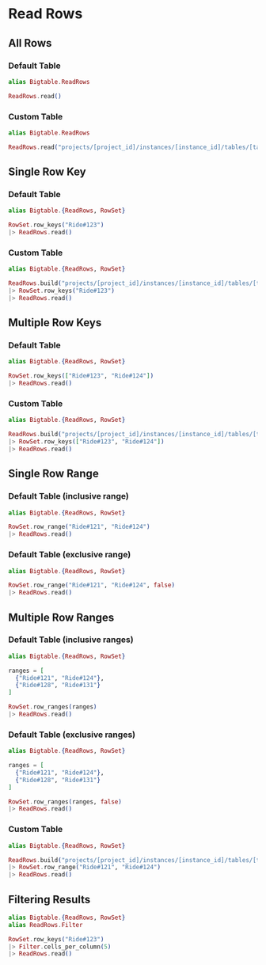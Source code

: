 # Read Rows

## All Rows

### Default Table

```elixir
alias Bigtable.ReadRows

ReadRows.read()
```

### Custom Table

```elixir
alias Bigtable.ReadRows

ReadRows.read("projects/[project_id]/instances/[instance_id]/tables/[table_name]")
```

## Single Row Key

### Default Table

```elixir
alias Bigtable.{ReadRows, RowSet}

RowSet.row_keys("Ride#123")
|> ReadRows.read()
```

### Custom Table

```elixir
alias Bigtable.{ReadRows, RowSet}

ReadRows.build("projects/[project_id]/instances/[instance_id]/tables/[table_name]")
|> RowSet.row_keys("Ride#123")
|> ReadRows.read()
```

## Multiple Row Keys

### Default Table

```elixir
alias Bigtable.{ReadRows, RowSet}

RowSet.row_keys(["Ride#123", "Ride#124"])
|> ReadRows.read()
```

### Custom Table

```elixir
alias Bigtable.{ReadRows, RowSet}

ReadRows.build("projects/[project_id]/instances/[instance_id]/tables/[table_name]")
|> RowSet.row_keys(["Ride#123", "Ride#124"])
|> ReadRows.read()
```

## Single Row Range

### Default Table (inclusive range)

```elixir
alias Bigtable.{ReadRows, RowSet}

RowSet.row_range("Ride#121", "Ride#124")
|> ReadRows.read()
```

### Default Table (exclusive range)

```elixir
alias Bigtable.{ReadRows, RowSet}

RowSet.row_range("Ride#121", "Ride#124", false)
|> ReadRows.read()
```

## Multiple Row Ranges

### Default Table (inclusive ranges)

```elixir
alias Bigtable.{ReadRows, RowSet}

ranges = [
  {"Ride#121", "Ride#124"},
  {"Ride#128", "Ride#131"}
]

RowSet.row_ranges(ranges)
|> ReadRows.read()
```

### Default Table (exclusive ranges)

```elixir
alias Bigtable.{ReadRows, RowSet}

ranges = [
  {"Ride#121", "Ride#124"},
  {"Ride#128", "Ride#131"}
]

RowSet.row_ranges(ranges, false)
|> ReadRows.read()
```

### Custom Table

```elixir
alias Bigtable.{ReadRows, RowSet}

ReadRows.build("projects/[project_id]/instances/[instance_id]/tables/[table_name]")
|> RowSet.row_range("Ride#121", "Ride#124")
|> ReadRows.read()
```

## Filtering Results

```elixir
alias Bigtable.{ReadRows, RowSet}
alias ReadRows.Filter

RowSet.row_keys("Ride#123")
|> Filter.cells_per_column(5)
|> ReadRows.read()
```
